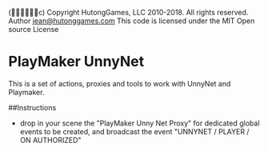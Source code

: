 (c) Copyright HutongGames, LLC 2010-2018. All rights reserved.
Author jean@hutonggames.com
This code is licensed under the MIT Open source License


# PlayMaker UnnyNet
This is a set of actions, proxies and tools to work with UnnyNet and Playmaker.

##Instructions

- drop in your scene the "PlayMaker Unny Net Proxy" for dedicated global events to be created, and broadcast the event "UNNYNET / PLAYER / ON AUTHORIZED"
  

